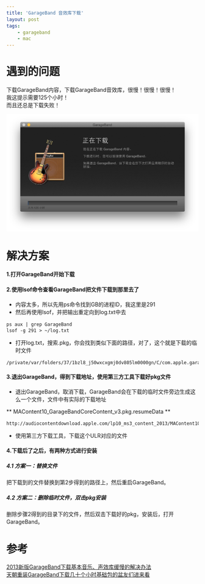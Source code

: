```yaml
---
title: 'GarageBand 音效库下载'
layout: post
tags:
    - garageband
    - mac
---
```


# 遇到的问题
下载GarageBand内容，下载GarageBand音效库，很慢！很慢！很慢！  
我这提示需要125个小时！  
而且还总是下载失败！  

![Alt text](/media/files/2014/12/24/garageband_125_hours.png)

# 解决方案
#### 1.打开GarageBand开始下载
#### 2.使用lsof命令查看GarageBand把文件下载到那里去了
* 内容太多，所以先用ps命令找到GB的进程ID，我这里是291  
* 然后再使用lsof，并把输出重定向到log.txt中去  
```
ps aux | grep GarageBand
lsof -g 291 > ~/log.txt
```

* 打开log.txt，搜索.pkg，你会找到类似下面的路径，对了，这个就是下载的临时文件
```
/private/var/folders/37/1bzl8_j50wxcxgmj0dv805lm0000gn/C/com.apple.garageband10/com.apple.MusicApps/audiocontentdownload.apple.com/lp10_ms3_content_2013/MAContent10_GarageBandPremiumContent.pkg
```

#### 3.退出GarageBand，得到下载地址，使用第三方工具下载好pkg文件
* 退出GarageBand，取消下载，GarageBand会在下载的临时文件旁边生成这么一个文件，文件中有实际的下载地址  

** MAContent10_GarageBandCoreContent_v3.pkg.resumeData **

```
http://audiocontentdownload.apple.com/lp10_ms3_content_2013/MAContent10_GarageBandPremiumContent.pkg

```
* 使用第三方下载工具，下载这个ULR对应的文件  

#### 4.下载后了之后，有两种方式进行安装
##### 4.1 方案一：替换文件
把下载到的文件替换到第2步得到的路径上，然后重启GarageBand。  

##### 4.2 方案二：删除临时文件，双击pkg安装
删除步骤2得到的目录下的文件，然后双击下载好的pkg，安装后，打开GarageBand。  


# 参考
[2013新版GarageBand下载基本音乐、声效库缓慢的解决办法](http://bbs.feng.com/read-htm-tid-7164986.html)  
[天朝重装GarageBand下载几十个小时基础包的盆友们进来看](http://bbs.feng.com/read-htm-tid-8038836.html)  
